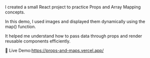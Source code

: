  I created a small React project to practice Props and Array Mapping concepts.

In this demo, I used images and displayed them dynamically using the map() function.

It helped me understand how to pass data through props and render reusable components efficiently.

🔗 Live Demo:https://props-and-maps.vercel.app/
